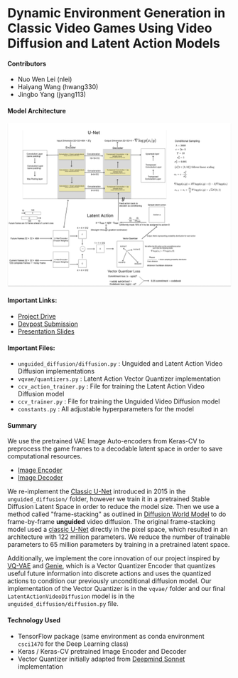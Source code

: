 # Dynamic Environment Generation in Classic Video Games Using Video Diffusion and Latent Action Models

#### Contributors

- Nuo Wen Lei (nlei)
- Haiyang Wang (hwang330)
- Jingbo Yang (jyang113)

#### Model Architecture

![Model Architecture](./architecture.jpg)

#### Important Links:

- [Project Drive](https://drive.google.com/drive/u/1/folders/10sVDeDwl1yXm8iJd95UBQhUD-DNItSTW)
- [Devpost Submission](https://devpost.com/software/dynamic-environment-generation-in-classic-video-games)
- [Presentation Slides](https://docs.google.com/presentation/d/1hOJnl-PbjXrF3eY9vKQ5zDR99oZB2fGN-K3jKSVAEoA/edit#slide=id.p)

#### Important Files:

- `unguided_diffusion/diffusion.py` : Unguided and Latent Action Video Diffusion implementations
- `vqvae/quantizers.py` : Latent Action Vector Quantizer implementation
- `ccv_action_trainer.py` : File for training the Latent Action Video Diffusion model
- `ccv_trainer.py` : File for training the Unguided Video Diffusion model
- `constants.py` : All adjustable hyperparameters for the model

#### Summary

We use the pretrained VAE Image Auto-encoders from Keras-CV to preprocess the game frames to a decodable latent space in order to save computational resources.

- [Image Encoder](https://github.com/keras-team/keras-cv/blob/master/keras_cv/src/models/stable_diffusion/image_encoder.py)
- [Image Decoder](https://github.com/keras-team/keras-cv/blob/master/keras_cv/src/models/stable_diffusion/decoder.py)

We re-implement the [Classic U-Net](https://arxiv.org/abs/1505.04597) introduced in 2015 in the `unguided_diffusion/` folder, however we train it in a pretrained Stable Diffusion Latent Space in order to reduce the model size. Then we use a method called "frame-stacking" as outlined in [Diffusion World Model](https://openreview.net/pdf?id=bAXmvOLtjA) to do frame-by-frame **unguided** video diffusion. The original frame-stacking model used a [classic U-Net](https://arxiv.org/abs/1505.04597) directly in the pixel space, which resulted in an architecture with 122 million parameters. We reduce the number of trainable parameters to 65 million parameters by training in a pretrained latent space.

Additionally, we implement the core innovation of our project inspired by [VQ-VAE](https://arxiv.org/pdf/1711.00937) and [Genie](https://arxiv.org/pdf/2402.15391), which is a Vector Quantizer Encoder that quantizes useful future information into discrete actions and uses the quantized actions to condition our previously unconditional diffusion model. Our implementation of the Vector Quantizer is in the `vqvae/` folder and our final `LatentActionVideoDiffusion` model is in the `unguided_diffusion/diffusion.py` file.

#### Technology Used

- TensorFlow package (same environment as conda environment `csci1470` for the Deep Learning class)
- Keras / Keras-CV pretrained Image Encoder and Decoder
- Vector Quantizer initially adapted from [Deepmind Sonnet](https://github.com/google-deepmind/sonnet/blob/v1/sonnet/python/modules/nets/vqvae.py) implementation
